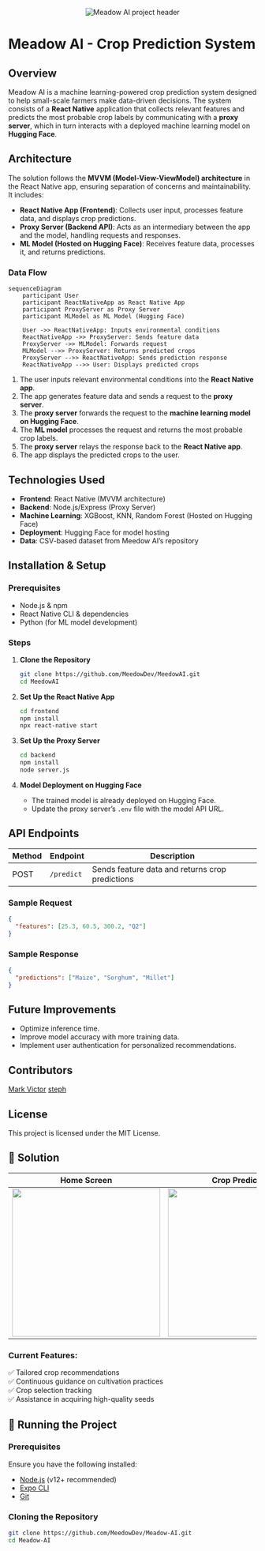 <p align="center">
  <img src="https://github.com/user-attachments/assets/695573cb-c304-4e05-a5f3-8b27634d08d9" alt="Meadow AI project header" style="border-radius: 13;"/>
</p>

# Meadow AI - Crop Prediction System

## Overview

Meadow AI is a machine learning-powered crop prediction system designed to help small-scale farmers make data-driven decisions. The system consists of a **React Native** application that collects relevant features and predicts the most probable crop labels by communicating with a **proxy server**, which in turn interacts with a deployed machine learning model on **Hugging Face**.

## Architecture

The solution follows the **MVVM (Model-View-ViewModel) architecture** in the React Native app, ensuring separation of concerns and maintainability. It includes:

- **React Native App (Frontend)**: Collects user input, processes feature data, and displays crop predictions.
- **Proxy Server (Backend API)**: Acts as an intermediary between the app and the model, handling requests and responses.
- **ML Model (Hosted on Hugging Face)**: Receives feature data, processes it, and returns predictions.

### Data Flow
```mermaid
sequenceDiagram
    participant User
    participant ReactNativeApp as React Native App
    participant ProxyServer as Proxy Server
    participant MLModel as ML Model (Hugging Face)

    User ->> ReactNativeApp: Inputs environmental conditions
    ReactNativeApp ->> ProxyServer: Sends feature data
    ProxyServer ->> MLModel: Forwards request
    MLModel -->> ProxyServer: Returns predicted crops
    ProxyServer -->> ReactNativeApp: Sends prediction response
    ReactNativeApp -->> User: Displays predicted crops
```

1. The user inputs relevant environmental conditions into the **React Native app**.
2. The app generates feature data and sends a request to the **proxy server**.
3. The **proxy server** forwards the request to the **machine learning model on Hugging Face**.
4. The **ML model** processes the request and returns the most probable crop labels.
5. The **proxy server** relays the response back to the **React Native app**.
6. The app displays the predicted crops to the user.

## Technologies Used

- **Frontend**: React Native (MVVM architecture)
- **Backend**: Node.js/Express (Proxy Server)
- **Machine Learning**: XGBoost, KNN, Random Forest (Hosted on Hugging Face)
- **Deployment**: Hugging Face for model hosting
- **Data**: CSV-based dataset from Meedow AI’s repository

## Installation & Setup

### Prerequisites

- Node.js & npm
- React Native CLI & dependencies
- Python (for ML model development)

### Steps

1. **Clone the Repository**

   ```sh
   git clone https://github.com/MeedowDev/MeedowAI.git
   cd MeedowAI
   ```

2. **Set Up the React Native App**

   ```sh
   cd frontend
   npm install
   npx react-native start
   ```

3. **Set Up the Proxy Server**

   ```sh
   cd backend
   npm install
   node server.js
   ```

4. **Model Deployment on Hugging Face**

   - The trained model is already deployed on Hugging Face.
   - Update the proxy server’s `.env` file with the model API URL.

## API Endpoints

| Method | Endpoint   | Description                                     |
| ------ | ---------- | ----------------------------------------------- |
| POST   | `/predict` | Sends feature data and returns crop predictions |

### Sample Request

```json
{
  "features": [25.3, 60.5, 300.2, "Q2"]
}
```

### Sample Response

```json
{
  "predictions": ["Maize", "Sorghum", "Millet"]
}
```

## Future Improvements

- Optimize inference time.
- Improve model accuracy with more training data.
- Implement user authentication for personalized recommendations.

## Contributors

[Mark Victor](https://github.com/victorcodebase)
[steph](https://github.com/stephanjosh)

## License

This project is licensed under the MIT License.


## 🤖 Solution  
| Home Screen | Crop Prediction | Your Account |
|-------------|-----------------|--------------|
| <img src="https://github.com/user-attachments/assets/7562ba04-d246-4fe0-83bf-0787e809f3d4" width="300"> | <img src="https://github.com/user-attachments/assets/31d372ea-6106-418c-837a-81d6252f66df" width="300"> | <img src="https://github.com/user-attachments/assets/16a09bed-101f-4f44-bd65-92879e65262f" width="300"> |


### Current Features:
✅ Tailored crop recommendations  
✅ Continuous guidance on cultivation practices  
✅ Crop selection tracking  
✅ Assistance in acquiring high-quality seeds  

## 🚀 Running the Project

### Prerequisites
Ensure you have the following installed:  
- [Node.js](https://nodejs.org/) (v12+ recommended)  
- [Expo CLI](https://docs.expo.dev/get-started/installation/)  
- [Git](https://git-scm.com/)  

### Cloning the Repository
```bash
git clone https://github.com/MeedowDev/Meadow-AI.git
cd Meadow-AI
